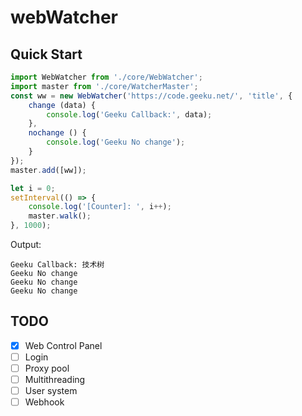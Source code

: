 # webWatcher


## Quick Start

```javascript
import WebWatcher from './core/WebWatcher';
import master from './core/WatcherMaster';
const ww = new WebWatcher('https://code.geeku.net/', 'title', {
    change (data) {
        console.log('Geeku Callback:', data);
    },
    nochange () {
        console.log('Geeku No change');
    }
});
master.add([ww]);

let i = 0;
setInterval(() => {
    console.log('[Counter]: ', i++);
    master.walk();
}, 1000);
```

Output:

```
Geeku Callback: 技术树
Geeku No change
Geeku No change
Geeku No change
```

## TODO

- [x] Web Control Panel
- [ ] Login
- [ ] Proxy pool
- [ ] Multithreading
- [ ] User system
- [ ] Webhook 